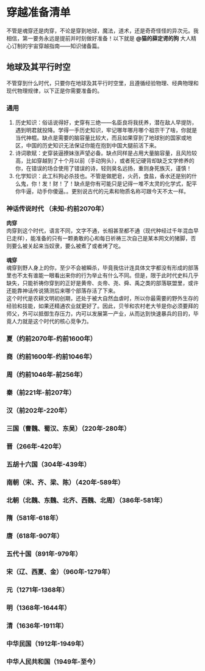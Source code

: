 # 穿越准备清单
不管是魂穿还是肉穿，不论是穿到地球，魔法，道术，还是奇奇怪怪的异次元。我相信，第一要务永远是提前并时刻做好准备！以下就是 **@猫的薛定谔的狗** 大人精心订制的宇宙穿越指南——知识储备篇。

## 地球及其平行时空
不管穿到什么时代，只要你在地球及其平行时空里，且遵循经验物理、经典物理和现代物理规律，以下正是你需要准备的。

### 通用
1. 历史知识：俗话说得好，史穿有三绝——名臣良将我抚养，潜在敌人早提防，遇到明君就投降。学得一手历史知识，牢记哪年哪月哪个祖宗干了啥，你就是当代神棍。缺点是需要的脑容量比较大，而且如果穿到了地球别的国家或地区，中国的历史知识无法保证你能在抱到中国大腿前活下来。
2. 诗词歌赋：史穿装逼撩妹涨声望必备。缺点同样是占用大量脑容量，且风险较高，比如穿越到了十个月以前（手动狗头），或者死记硬背却缺乏文学修养的你，在错误的场合使用了错误的诗，轻则臭名远扬，重则身死族灭，谨慎！
3. 化学知识：此工科狗必杀技也。不管是做肥皂，火药，食盐，香水还是别的什么鬼，你！发！财！了！缺点是你有可能只是记得一堆不太灵的化学式，配平你牛逼，动手你傻逼。。更别说古代的元素和物质名称可跟今天不太一样。

### 神话传说时代 （未知-约前2070年）
**肉穿**<br/>
肉穿到这个时代，语言不同，文字不通，长相甚至都不通（现代种经过千年混血早已走样），能准备的只有一颗勇敢的心和每日祈祷三次自己是某本网文的猪脚，否则要么被关起来当奴隶，要么被煮了或者烤了吃。<br/><br/>
**魂穿**<br/>
魂穿到野人身上的你，至少不会被瞬杀，毕竟我估计连具体文字都没有形成的部落里也不太有谁能一眼看出来你的行为举止有什么不同。但是，限于此时代史料几乎缺失，只能祈祷你穿到的正好是黄帝、炎帝、尧、舜、禹之类的部落联盟里，或许还能靠神话传说猜测后来哪个部落存活了下来。<br/>
这个时代是农耕文明初创期，还处于被大自然血虐时，所以你最需要的野外生存的经验和技能，如果还精通农业就更好了。因此，贝爷和农村老大爷是你必须要拜的师父，外可以抵御生存压力，内可以发展第一产业，从而达到快速暴兵的目的，毕竟人力就是这个时代的核心竞争力。

### 夏（约前2070年-约前1600年）
### 商（约前1600年-约前1046年）
### 周（约前1046年-前256年）
### 秦（前221年-前207年）
### 汉（前202年-220年）
### 三国（曹魏、蜀汉、东吴）（220年-280年）
### 晋（266年-420年）
### 五胡十六国（304年-439年）
### 南朝（宋、齐、梁、陈）（420年-589年）
### 北朝（北魏、东魏、北齐、西魏、北周）（386年-581年）
### 隋（581年-618年）
### 唐（618年-907年）
### 五代十国（891年-979年）
### 宋（辽、西夏、金）（960年-1279年）
### 元（1271年-1368年）
### 明（1368年-1644年）
### 清（1636年-1911年）
### 中华民国（1912年-1949年）
### 中华人民共和国（1949年-至今）
